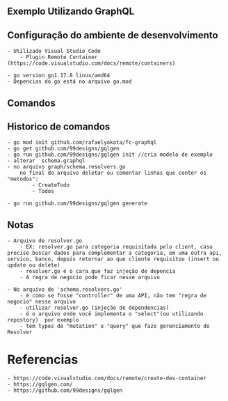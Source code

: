 

## Exemplo Utilizando GraphQL 

   
    

## Configuração do ambiente de desenvolvimento

    - Utilizado Visual Studio Code 
        - Plugin Remote Container (https://code.visualstudio.com/docs/remote/containers) 
    
    - go version go1.17.8 linux/amd64
    - Depencias do go está no arquivo go.mod
  
## Comandos

   
## Historico de comandos

    - go mod init github.com/rafaelyokota/fc-graphql
    - go get github.com/99designs/gqlgen
    - go run github.com/99designs/gqlgen init //cria modelo de exemplo
    - alterar  schema.graphql 
    - no arquivo graph/schema.resolvers.go
        no final do arquivo deletar ou comentar linhas que conter os "metodos":
            - CreateTodo
            - Todos

    - go run github.com/99designs/gqlgen generate

## Notas
    - Arquivo de resolver.go 
        - EX: resolver.go para categoria requisitada pelo client, caso precise buscar dados para complementar a categoria, em uma outra api, servico, banco, depois retornar ao que cliente requisitou (insert ou update ou delete)
        - resolver.go é o cara que faz injeção de depencia
        - A regra de negocio pode ficar nesse arquivo

    - No arquivo de 'schema.resolvers.go'
        - é como se fosse "controller" de uma API, não tem "regra de negocio" nesse arquivo
        - utilizar resolver.go (injeção de dependencias)
        - é o arquivo onde você implementa o "select"(ou utilizando repostory)  por exemplo
        - tem types de "mutation" e "query" que faze gerenciamento do Resolver
    
# Referencias 

    - https://code.visualstudio.com/docs/remote/create-dev-container
    - https://gqlgen.com/
    - https://github.com/99designs/gqlgen
